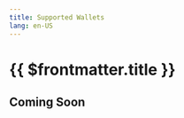 ```yaml
---
title: Supported Wallets
lang: en-US
---
```


# {{ $frontmatter.title }}


## Coming Soon

<!--
## Supported wallets

Metamask , ImToken, Rainbow Wallet, Coinbase Wallet 

-->